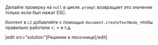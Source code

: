 
Делайте проверку на `null` в цикле. `prompt` возвращает это значение только если был нажат ESC.

Контент в `LI` добавляйте с помощью `document.createTextNode`, чтобы правильно работали &lt;, &gt; и т.д.

[edit src="solution"]Решение в песочнице[/edit]
